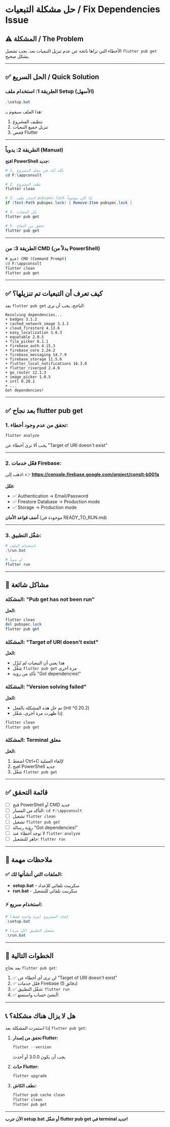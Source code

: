 # حل مشكلة التبعيات / Fix Dependencies Issue

## ⚠️ المشكلة / The Problem

الأخطاء التي تراها ناتجة عن عدم تنزيل التبعيات بعد. يجب تشغيل `flutter pub get` بشكل صحيح.

---

## ✅ الحل السريع / Quick Solution

### الطريقة 1: استخدام ملف Setup (الأسهل)

```powershell
.\setup.bat
```

هذا الملف سيقوم بـ:
1. تنظيف المشروع
2. تنزيل جميع التبعيات
3. فحص Flutter

---

### الطريقة 2: يدوياً (Manual)

**افتح PowerShell جديد:**

```powershell
# 1. تأكد أنك في مجلد المشروع
cd F:\appconsult

# 2. نظف المشروع
flutter clean

# 3. احذف ملف pubspec.lock إذا كان موجوداً
if (Test-Path pubspec.lock) { Remove-Item pubspec.lock }

# 4. نزّل التبعيات
flutter pub get

# 5. تحقق من النجاح
flutter pub get
```

---

### الطريقة 3: من CMD (بدلاً من PowerShell)

```cmd
# افتح CMD (Command Prompt)
cd F:\appconsult
flutter clean
flutter pub get
```

---

## ✅ كيف تعرف أن التبعيات تم تنزيلها؟

بعد `flutter pub get` الناجح، يجب أن ترى:

```
Resolving dependencies...
+ badges 3.1.2
+ cached_network_image 3.3.1
+ cloud_firestore 4.13.6
+ easy_localization 3.0.3
+ equatable 2.0.5
+ file_picker 6.1.1
+ firebase_auth 4.15.3
+ firebase_core 2.24.2
+ firebase_messaging 14.7.9
+ firebase_storage 11.5.6
+ flutter_local_notifications 16.3.0
+ flutter_riverpod 2.4.9
+ go_router 12.1.3
+ image_picker 1.0.5
+ intl 0.20.2
+ ...
Got dependencies!
```

---

## ✅ بعد نجاح flutter pub get

### 1. تحقق من عدم وجود أخطاء:

```powershell
flutter analyze
```

يجب ألا ترى أخطاء عن "Target of URI doesn't exist"

---

### 2. فعّل خدمات Firebase:

اذهب إلى:
👉 **https://console.firebase.google.com/project/conslt-b001a**

**فعّل:**
- ✅ Authentication → Email/Password
- ✅ Firestore Database → Production mode
- ✅ Storage → Production mode

**أضف قواعد الأمان** (موجودة في READY_TO_RUN.md)

---

### 3. شغّل التطبيق:

```powershell
# باستخدام الملف
.\run.bat

# أو يدوياً
flutter run
```

---

## 🔧 مشاكل شائعة

### المشكلة: "Pub get has not been run"
**الحل:**
```powershell
flutter clean
del pubspec.lock
flutter pub get
```

### المشكلة: "Target of URI doesn't exist"
**الحل:**
- هذا يعني أن التبعيات لم تُنزّل
- شغّل `flutter pub get` مرة أخرى
- تأكد من رؤية "Got dependencies!"

### المشكلة: "Version solving failed"
**الحل:**
- تم حل هذه المشكلة بالفعل (intl ^0.20.2)
- إذا ظهرت مرة أخرى، شغّل:
```powershell
flutter clean
flutter pub get
```

### المشكلة: Terminal معلق
**الحل:**
1. اضغط Ctrl+C لإلغاء العملية
2. افتح PowerShell جديد
3. شغّل `flutter pub get`

---

## ✅ قائمة التحقق

- [ ] فتح PowerShell أو CMD جديد
- [ ] التأكد من المسار: `cd F:\appconsult`
- [ ] تشغيل `flutter clean`
- [ ] تشغيل `flutter pub get`
- [ ] رؤية رسالة "Got dependencies!"
- [ ] لا توجد أخطاء عند `flutter analyze`
- [ ] جاهز للتشغيل: `flutter run`

---

## 📝 ملاحظات مهمة

### ✅ الملفات التي أنشأتها لك:
- **setup.bat** - سكريبت تلقائي للإعداد
- **run.bat** - سكريبت تلقائي للتشغيل

### ⚡ استخدام سريع:
```powershell
# إعداد المشروع (مرة واحدة فقط)
.\setup.bat

# تشغيل التطبيق (كل مرة)
.\run.bat
```

---

## 🎯 الخطوات التالية

بعد نجاح `flutter pub get`:

1. ✅ لن ترى أي أخطاء عن "Target of URI doesn't exist"
2. ✅ فعّل خدمات Firebase (5 دقائق)
3. ✅ شغّل التطبيق: `flutter run`
4. ✅ أنشئ حساب واستمتع!

---

## 📞 هل لا يزال هناك مشكلة؟

إذا استمرت المشكلة بعد `flutter pub get`:

1. **تحقق من إصدار Flutter:**
   ```powershell
   flutter --version
   ```
   يجب أن يكون 3.0.0 أو أحدث

2. **حدّث Flutter:**
   ```powershell
   flutter upgrade
   ```

3. **نظف الكاش:**
   ```powershell
   flutter pub cache clean
   flutter clean
   flutter pub get
   ```

---

**الآن جرب setup.bat أو شغّل flutter pub get في terminal جديد!**

